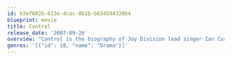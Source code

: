 ```yaml
---
id: b3ef6026-613e-4cac-8b1b-b63459432054
blueprint: movie
title: Control
release_date: '2007-09-26'
overview: "Control is the biography of Joy Division lead singer Ian Curtis, taking his story from schoolboy days of 1973 to his suicide on the eve of the band's first American tour in 1980."
genres: '[{"id": 18, "name": "Drama"}]'
---
```


